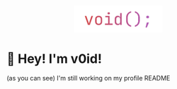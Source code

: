 <div align="center">
    <img src="./img/icon.png" style="width: 200px;">
</div>

# 👋 Hey! I'm **v0id**!
(as you can see) I'm still working on my profile README
